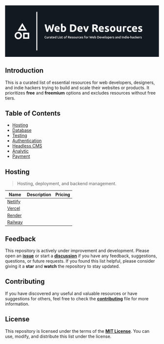 ![Web Dev Resources](./banner.png)

## Introduction

This is a curated list of essential resources for web developers, designers, and indie hackers
trying to build and scale their websites or products. It prioritizes **free** and **freemium**
options and excludes resources without free tiers.

## Table of Contents

-  [Hosting](#-hosting)
-  [Database](#-database)
-  [Testing](#-testing)
-  [Authentication](#-authentication)
-  [Headless CMS](#-headless-cms)
-  [Analytic](#-analytic)
-  [Payment](#-payment)

## Hosting

> Hosting, deployment, and backend management.

| Name                           | Description | Pricing |
| ------------------------------ | ----------- | ------- |
| [Netlify](https://netlify.com) |             |         |
| [Vercel](https://vercel.com)   |             |         |
| [Render](https://render.com)   |             |         |
| [Railway](https://railway.app) |             |         |

## Feedback

This repository is actively under improvement and development.
Please open an [**issue**](https://github.com/syahrizaldev/webdev-resources/issues)
or start a [**discussion**](https://github.com/syahrizaldev/webdev-resources/discussions)
if you have any feedback, suggestions, questions, or future requests. If you found this list helpful,
please consider giving it a **star** and **watch** the repository to stay updated.

## Contributing

If you have discovered any useful and valuable resources or have suggestions for others,
feel free to check the [**contributing**](./contributing.md) file for more information.

## License

This repository is licensed under the terms of the [**MIT License**](./license).
You can use, modify, and distribute this list under the license.
